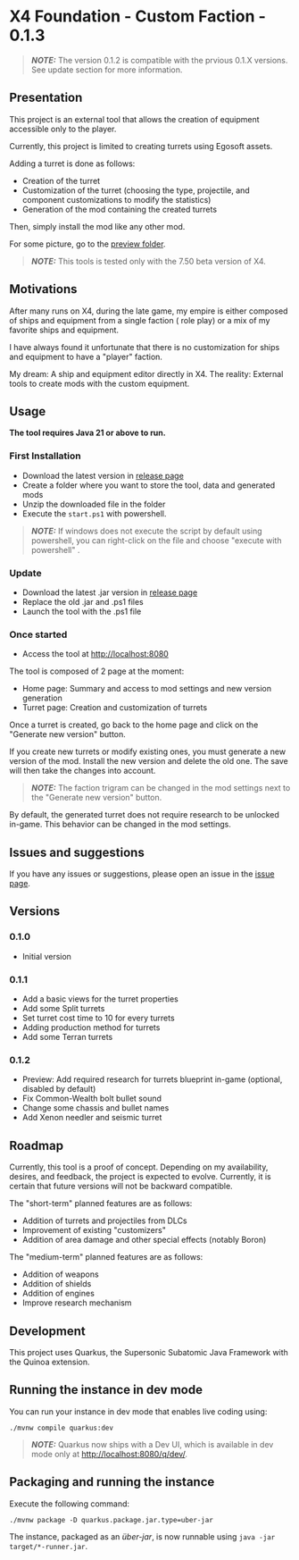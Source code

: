 # X4 Foundation - Custom Faction - 0.1.3

> **_NOTE:_**  The version 0.1.2 is compatible with the prvious 0.1.X versions. See update section for more information.

## Presentation

This project is an external tool that allows the creation of equipment accessible only to the player.

Currently, this project is limited to creating turrets using Egosoft assets.

Adding a turret is done as follows:

- Creation of the turret
- Customization of the turret (choosing the type, projectile, and component customizations to modify
  the statistics)
- Generation of the mod containing the created turrets

Then, simply install the mod like any other mod.

For some picture, go to the [preview folder](https://github.com/Alexadre4444/X4CustomFaction/tree/main/preview).

> **_NOTE:_**  This tools is tested only with the 7.50 beta version of X4.

## Motivations

After many runs on X4, during the late game, my empire is either composed of ships and equipment from a single faction (
role play) or a mix of my favorite ships and equipment.

I have always found it unfortunate that there is no customization for ships and equipment to have a "player" faction.

My dream: A ship and equipment editor directly in X4.
The reality: External tools to create mods with the custom equipment.

## Usage

__The tool requires Java 21 or above to run.__

### First Installation

* Download the latest version in [release page](https://github.com/Alexadre4444/X4CustomFaction/releases)
* Create a folder where you want to store the tool, data and generated mods
* Unzip the downloaded file in the folder
* Execute the `start.ps1` with powershell.

> **_NOTE:_** If windows does not execute the script by default using powershell, you can right-click on the file and
> choose "execute with powershell" .

### Update

* Download the latest .jar version in [release page](https://github.com/Alexadre4444/X4CustomFaction/releases)
* Replace the old .jar and .ps1 files
* Launch the tool with the .ps1 file

### Once started

* Access the tool at [http://localhost:8080](http://localhost:8080)

The tool is composed of 2 page at the moment:

* Home page: Summary and access to mod settings and new version generation
* Turret page: Creation and customization of turrets

Once a turret is created, go back to the home page and click on the "Generate new version" button.

If you create new turrets or modify existing ones, you must generate a new version of the mod.
Install the new version and delete the old one. The save will then take the changes into account.

> **_NOTE:_** The faction trigram can be changed in the mod settings next to the "Generate new version" button.

By default, the generated turret does not require research to be unlocked in-game.
This behavior can be changed in the mod settings.

## Issues and suggestions

If you have any issues or suggestions, please open an issue in
the [issue page](https://github.com/Alexadre4444/X4CustomFaction/issues).

## Versions

### 0.1.0

* Initial version

### 0.1.1

* Add a basic views for the turret properties
* Add some Split turrets
* Set turret cost time to 10 for every turrets
* Adding production method for turrets
* Add some Terran turrets

### 0.1.2

* Preview: Add required research for turrets blueprint in-game (optional, disabled by default)
* Fix Common-Wealth bolt bullet sound
* Change some chassis and bullet names
* Add Xenon needler and seismic turret

## Roadmap

Currently, this tool is a proof of concept. Depending on my availability, desires, and feedback, the project is expected
to evolve.
Currently, it is certain that future versions will not be backward compatible.

The "short-term" planned features are as follows:

* Addition of turrets and projectiles from DLCs
* Improvement of existing "customizers"
* Addition of area damage and other special effects (notably Boron)

The "medium-term" planned features are as follows:

* Addition of weapons
* Addition of shields
* Addition of engines
* Improve research mechanism

## Development

This project uses Quarkus, the Supersonic Subatomic Java Framework with the Quinoa extension.

## Running the instance in dev mode

You can run your instance in dev mode that enables live coding using:

```shell script
./mvnw compile quarkus:dev
```

> **_NOTE:_**  Quarkus now ships with a Dev UI, which is available in dev mode only at <http://localhost:8080/q/dev/>.

## Packaging and running the instance

Execute the following command:

```shell script
./mvnw package -D quarkus.package.jar.type=uber-jar
```

The instance, packaged as an _über-jar_, is now runnable using `java -jar target/*-runner.jar`.
